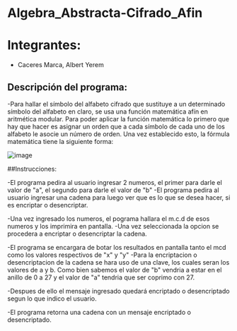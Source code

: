 # Algebra_Abstracta-Cifrado_Afin

# Integrantes:
- Caceres Marca, Albert Yerem

## Descripción del programa:

-Para hallar el símbolo del alfabeto cifrado que sustituye a un determinado símbolo del alfabeto en claro, se usa una función matemática afín en aritmética modular. Para poder aplicar la función matemática lo primero que hay que hacer es asignar un orden que a cada símbolo de cada uno de los alfabeto le asocie un número de orden. Una vez establecido esto, la fórmula matemática tiene la siguiente forma:

![image](https://wikimedia.org/api/rest_v1/media/math/render/svg/5a5a20818ea69c9bca8c05c73b9d6815ed6de210)

##Instrucciones:

-El programa pedira al usuario ingresar 2 numeros, el primer para darle el valor de "a", el segundo para darle el valor de "b"
-El programa pedira al usuario ingresar una cadena para luego ver que es lo que se desea hacer, si es encriptar o desencriptar.

-Una vez ingresado los numeros, el pograma hallara el m.c.d de esos numeros y los imprimira en pantalla.
-Una vez seleccionada la opcion se procedera a encriptar o desencriptar la cadena.

-El programa se encargara de botar los resultados en pantalla tanto el mcd como los valores respectivos de "x" y "y"
-Para la encriptacion o desencriptacion de la cadena se hara uso de una clave, los cuales seran los valores de a y b. Como bien sabemos el valor de "b" vendria a estar
en el anillo de 0 a 27 y el valor de "a" tendria que ser coprimo con 27.

-Despues de ello el mensaje ingresado quedará encriptado o desencriptado segun lo que indico el usuario.

-El programa retorna una cadena con un mensaje encriptado o desencriptado.